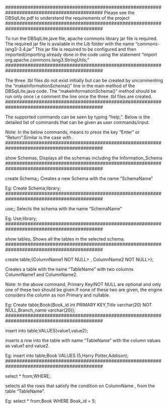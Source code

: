 ###########################################################################################
Please see the DBSqlLite.pdf to understand the requirements of the project
###########################################################################################

To run the DBSqlLite.jave file, apache commons library jar file is required.
The required jar file is available in the Lib folder with the name “commons-lang3-3.4.jar”
This jar file is required to be configured and then imported(importing already done in the code using the statement  “import org.apache.commons.lang3.StringUtils;”
###########################################################################################

The three .tbl files do not exist initially but can be created by uncommenting the “makeInformationSchema()” line in the main method of the DBSqlLite.java code.
The “makeInformationSchema()” method should be run only once i.e comment the line once the three .tbl files are created.
###########################################################################################

The supported commands can be seen by typing “help;”.
Below is the detailed list of commands that can be given as user commands/input.

Note: In the below commands, <return> means to press the key “Enter” or “Return”.Similar is the case with  <space>.
###########################################################################################

show Schemas;
Displays all the schemas including the Information_Schema
###########################################################################################

create Schema;<return><SchemaName>;
Creates a new Schema with the name “SchemaName”

Eg: Create Schema;<return>library;
###########################################################################################

use;<return><SchemaName>;
Selects the schema with the name “SchemaName”

Eg: Use;<return>library;
###########################################################################################

show tables;
Shows all the tables in the selected schema.
###########################################################################################

create table;<return><TableName>{<return><ColumnName1><space><ColumnName1 Data type><space><ColumnName1 Primary key>ColumnName1 NOT NULL> , <ColumnName12><space><ColumnName2 Data type><space><ColumnName2 Primary key>ColumnName2 NOT NULL>};

Creates a table with the name “TableName” with two columns ColumnName1 and ColumnName2.

Note: In the above command, Primary Key/NOT NULL are optional and only one of these two should be given.If none of these two are given, the engine considers the column as non Primary and nullable.

Eg: Create table;<return>Book{<return>Book_id int PRIMARY KEY,Title varchar(20) NOT NULL,Branch_name varchar(20)};
###########################################################################################

insert into table;<return><TableName><space>VALUES<space><return>(value1,value2);

inserts a row into the table with name “TableName” with the column values as value1 and value2.

Eg: insert into table;<return>Book VALUES <return>(5,Harry Potter,Addison);
###########################################################################################

select * from;<return><TableName><space>WHERE<space><return><ColumnName><space><operator><space><ColumnValue>;

selects all the rows that satisfy the condition on ColumnName , from the table “TableName”.

Eg: select * from;<return>Book WHERE <return>Book_id = 5;




